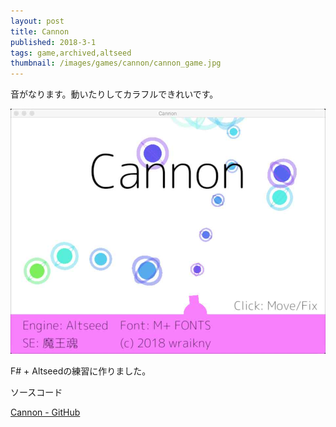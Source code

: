 ```yaml
---
layout: post
title: Cannon
published: 2018-3-1
tags: game,archived,altseed
thumbnail: /images/games/cannon/cannon_game.jpg
---
```


音がなります。動いたりしてカラフルできれいです。

<!--more-->

<p>
    <img src="/images/games/cannon/cannon_title.jpg" width="560" class="has-image-centered">
</p>

F# + Altseedの練習に作りました。

ソースコード

[Cannon - GitHub](https://github.com/wraikny/Cannon)
